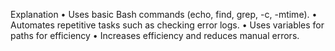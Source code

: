 Explanation
•	Uses basic Bash commands (echo, find, grep, -c, -mtime).
•	Automates repetitive tasks such as checking error logs.
•	Uses variables for paths for efficiency
•	Increases efficiency and reduces manual errors.

